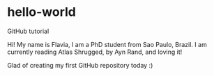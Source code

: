 # hello-world
GitHub tutorial

Hi! My name is Flavia, I am a PhD student from Sao Paulo, Brazil.
I am currently reading Atlas Shrugged, by Ayn Rand, and loving it!

Glad of creating my first GitHub repository today :)
